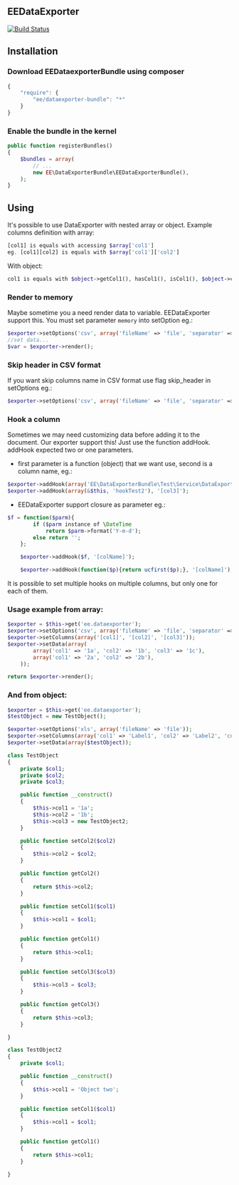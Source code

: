 EEDataExporter
-------------

[![Build Status](https://api.travis-ci.org/Antek88/DataExporter.png?branch=master)](http://travis-ci.org/Antek88/DataExporter)

## Installation

### Download EEDataexporterBundle using composer
```js
{
    "require": {
        "ee/dataexporter-bundle": "*"
    }
}
```
### Enable the bundle in the kernel
```php
public function registerBundles()
{
    $bundles = array(
        // ...
        new EE\DataExporterBundle\EEDataExporterBundle(),
    );
}
```

## Using

It's possible to use DataExporter with nested array or object.
Example columns definition with array:
```php
[col1] is equals with accessing $array['col1']
eg. [col1][col2] is equals with $array['col1']['col2']
```
With object:
```php
col1 is equals with $object->getCol1(), hasCol1(), isCol1(), $object->col1 or magic method __get('col1')
```

### Render to memory
Maybe sometime you a need render data to variable.
EEDataExporter support this. You must set parameter `memory` into setOption eg.:
```php
$exporter->setOptions('csv', array('fileName' => 'file', 'separator' => ';', 'memory'));
//set data...
$var = $exporter->render();
```

### Skip header in CSV format
If you want skip columns name in CSV format use flag skip_header in setOptions eg.:
```php
$exporter->setOptions('csv', array('fileName' => 'file', 'separator' => ';', 'memory', 'skip_header'));
```

### Hook a column
Sometimes we may need customizing data before adding it to the document.
Our exporter support this! Just use the function addHook.
addHook expected two or one parameters.
 - first parameter is a function (object) that we want use, second is a column name, eg.:
```php
$exporter->addHook(array('EE\DataExporterBundle\Test\Service\DataExporterTest', 'hookTest'), '[col1]');
$exporter->addHook(array(&$this, 'hookTest2'), '[col3]');
```

 - EEDataExporter support closure as parameter eg.:
```php
$f = function($parm){
        if ($parm instance of \DateTime
            return $parm->format('Y-m-d');
        else return '';
    };

    $exporter->addHook($f, '[colName]');
```
```php
    $exporter->addHook(function($p){return ucfirst($p);}, '[colName]');
```

It is possible to set multiple hooks on multiple columns, but only one for each of them.

### Usage example from array:

```php
$exporter = $this->get('ee.dataexporter');
$exporter->setOptions('csv', array('fileName' => 'file', 'separator' => ';'));
$exporter->setColumns(array('[col1]', '[col2]', '[col3]'));
$exporter->setData(array(
        array('col1' => '1a', 'col2' => '1b', 'col3' => '1c'),
        array('col1' => '2a', 'col2' => '2b'),
    ));

return $exporter->render();
```

### And from object:

```php
$exporter = $this->get('ee.dataexporter');
$testObject = new TestObject();

$exporter->setOptions('xls', array('fileName' => 'file'));
$exporter->setColumns(array('col1' => 'Label1', 'col2' => 'Label2', 'col3.col1' => 'From object two'));
$exporter->setData(array($testObject));

class TestObject
{
    private $col1;
    private $col2;
    private $col3;

    public function __construct()
    {
        $this->col1 = '1a';
        $this->col2 = '1b';
        $this->col3 = new TestObject2;
    }

    public function setCol2($col2)
    {
        $this->col2 = $col2;
    }

    public function getCol2()
    {
        return $this->col2;
    }

    public function setCol1($col1)
    {
        $this->col1 = $col1;
    }

    public function getCol1()
    {
        return $this->col1;
    }

    public function setCol3($col3)
    {
        $this->col3 = $col3;
    }

    public function getCol3()
    {
        return $this->col3;
    }

}

class TestObject2
{
    private $col1;

    public function __construct()
    {
        $this->col1 = 'Object two';
    }

    public function setCol1($col1)
    {
        $this->col1 = $col1;
    }

    public function getCol1()
    {
        return $this->col1;
    }

}
```